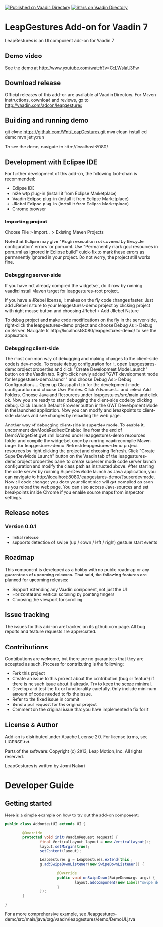 [![Published on Vaadin  Directory](https://img.shields.io/badge/Vaadin%20Directory-published-00b4f0.svg)](https://vaadin.com/directory/component/leapgestures)
[![Stars on Vaadin Directory](https://img.shields.io/vaadin-directory/star/leapgestures.svg)](https://vaadin.com/directory/component/leapgestures)

# LeapGestures Add-on for Vaadin 7

LeapGestures is an UI component add-on for Vaadin 7.

## Demo video

See the demo at http://www.youtube.com/watch?v=CxLWslaU3Fw

## Download release

Official releases of this add-on are available at Vaadin Directory. For Maven instructions, download and reviews, go to http://vaadin.com/addon/leapgestures

## Building and running demo

git clone https://github.com/Wnt/LeapGestures.git
mvn clean install
cd demo
mvn jetty:run

To see the demo, navigate to http://localhost:8080/

## Development with Eclipse IDE

For further development of this add-on, the following tool-chain is recommended:
- Eclipse IDE
- m2e wtp plug-in (install it from Eclipse Marketplace)
- Vaadin Eclipse plug-in (install it from Eclipse Marketplace)
- JRebel Eclipse plug-in (install it from Eclipse Marketplace)
- Chrome browser

### Importing project

Choose File > Import... > Existing Maven Projects

Note that Eclipse may give "Plugin execution not covered by lifecycle configuration" errors for pom.xml. Use "Permanently mark goal resources in pom.xml as ignored in Eclipse build" quick-fix to mark these errors as permanently ignored in your project. Do not worry, the project still works fine. 

### Debugging server-side

If you have not already compiled the widgetset, do it now by running vaadin:install Maven target for leapgestures-root project.

If you have a JRebel license, it makes on the fly code changes faster. Just add JRebel nature to your leapgestures-demo project by clicking project with right mouse button and choosing JRebel > Add JRebel Nature

To debug project and make code modifications on the fly in the server-side, right-click the leapgestures-demo project and choose Debug As > Debug on Server. Navigate to http://localhost:8080/leapgestures-demo/ to see the application.

### Debugging client-side

The most common way of debugging and making changes to the client-side code is dev-mode. To create debug configuration for it, open leapgestures-demo project properties and click "Create Development Mode Launch" button on the Vaadin tab. Right-click newly added "GWT development mode for leapgestures-demo.launch" and choose Debug As > Debug Configurations... Open up Classpath tab for the development mode configuration and choose User Entries. Click Advanced... and select Add Folders. Choose Java and Resources under leapgestures/src/main and click ok. Now you are ready to start debugging the client-side code by clicking debug. Click Launch Default Browser button in the GWT Development Mode in the launched application. Now you can modify and breakpoints to client-side classes and see changes by reloading the web page. 

Another way of debugging client-side is superdev mode. To enable it, uncomment devModeRedirectEnabled line from the end of DemoWidgetSet.gwt.xml located under leapgestures-demo resources folder and compile the widgetset once by running vaadin:compile Maven target for leapgestures-demo. Refresh leapgestures-demo project resources by right clicking the project and choosing Refresh. Click "Create SuperDevMode Launch" button on the Vaadin tab of the leapgestures-demo project properties panel to create superder mode code server launch configuration and modify the class path as instructed above. After starting the code server by running SuperDevMode launch as Java application, you can navigate to http://localhost:8080/leapgestures-demo/?superdevmode. Now all code changes you do to your client side will get compiled as soon as you reload the web page. You can also access Java-sources and set breakpoints inside Chrome if you enable source maps from inspector settings. 

 
## Release notes

### Version 0.0.1
- Initial release
- supports detection of swipe (up / down / left / right) gesture start events

## Roadmap

This component is developed as a hobby with no public roadmap or any guarantees of upcoming releases. That said, the following features are planned for upcoming releases:
- Support extending any Vaadin component, not just the UI
- Horizontal and vertical scrolling by pointing fingers
- Choosing the viewport for scrolling

## Issue tracking

The issues for this add-on are tracked on its github.com page. All bug reports and feature requests are appreciated. 

## Contributions

Contributions are welcome, but there are no guarantees that they are accepted as such. Process for contributing is the following:
- Fork this project
- Create an issue to this project about the contribution (bug or feature) if there is no such issue about it already. Try to keep the scope minimal.
- Develop and test the fix or functionality carefully. Only include minimum amount of code needed to fix the issue.
- Refer to the fixed issue in commit
- Send a pull request for the original project
- Comment on the original issue that you have implemented a fix for it

## License & Author

Add-on is distributed under Apache License 2.0. For license terms, see LICENSE.txt.

Parts of the software:
Copyright (c) 2013, Leap Motion, Inc.
All rights reserved.

LeapGestures is written by Jonni Nakari

# Developer Guide

## Getting started

Here is a simple example on how to try out the add-on component:

```Java
public class AddontestUI extends UI {

        @Override
        protected void init(VaadinRequest request) {
                final VerticalLayout layout = new VerticalLayout();
                layout.setMargin(true);
                setContent(layout);

                LeapGestures g = LeapGestures.extend(this);
                g.addSwipeDownListener(new SwipeDownListener() {
                        
                        @Override
                        public void onSwipeDown(SwipeDownArgs args) {
                                layout.addComponent(new Label("swipe down"));
                        }
                });
        }

}
```

For a more comprehensive example, see /leapgestures-demo/src/main/java/org/vaadin/leapgestures/demo/DemoUI.java
